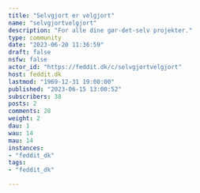 ```yaml
---
title: "Selvgjort er velgjort" 
name: "selvgjortvelgjort"
description: "For alle dine gør-det-selv projekter."
type: community
date: "2023-06-20 11:36:59"
draft: false
nsfw: false
actor_id: "https://feddit.dk/c/selvgjortvelgjort"
host: feddit.dk
lastmod: "1969-12-31 19:00:00"
published: "2023-06-15 13:00:52"
subscribers: 38
posts: 2
comments: 28
weight: 2
dau: 1
wau: 14
mau: 14
instances:
- "feddit_dk"
tags: 
- "feddit_dk"

---
```

